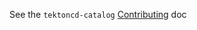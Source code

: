 See the `tektoncd-catalog` [Contributing](https://github.com/tektoncd-catalog/.github/blob/main/CONTRIBUTING.md) doc